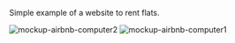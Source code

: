 Simple example of a website to rent flats.


![mockup-airbnb-computer2](https://user-images.githubusercontent.com/86634734/136716357-0bd0ea04-224e-4173-ae5f-dbfa62c6bbe3.png)
![mockup-airbnb-computer1](https://user-images.githubusercontent.com/86634734/136716373-c0021e99-4146-4c1d-bfc1-f1a37a97ccd5.png)
